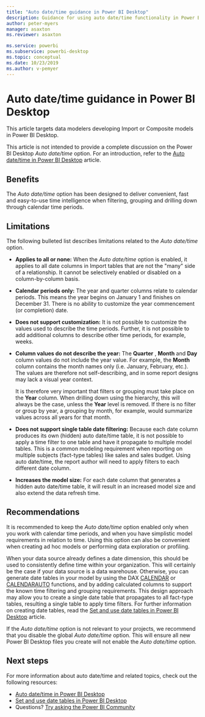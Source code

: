 ```yaml
---
title: "Auto date/time guidance in Power BI Desktop"
description: Guidance for using auto date/time functionality in Power BI Desktop.
author: peter-myers
manager: asaxton
ms.reviewer: asaxton

ms.service: powerbi
ms.subservice: powerbi-desktop
ms.topic: conceptual
ms.date: 10/23/2019
ms.author: v-pemyer
---
```


# Auto date/time guidance in Power BI Desktop

This article targets data modelers developing Import or Composite models in Power BI Desktop.

This article is not intended to provide a complete discussion on the Power BI Desktop _Auto date/time_ option. For an introduction, refer to the [Auto date/time in Power BI Desktop](desktop-auto-date-time.md) article.

## Benefits

The _Auto date/time_ option has been designed to deliver convenient, fast and easy-to-use time intelligence when filtering, grouping and drilling down through calendar time periods.

## Limitations

The following bulleted list describes limitations related to the _Auto date/time_ option.

- **Applies to all or none:** When the _Auto date/time_ option is enabled, it applies to all date columns in Import tables that are not the &quot;many&quot; side of a relationship. It cannot be selectively enabled or disabled on a column-by-column basis.
- **Calendar periods only:** The year and quarter columns relate to calendar periods. This means the year begins on January 1 and finishes on December 31. There is no ability to customize the year commencement (or completion) date.
- **Does not support customization:** It is not possible to customize the values used to describe the time periods. Further, it is not possible to add additional columns to describe other time periods, for example, weeks.
- **Column values do not describe the year:** The **Quarter** , **Month** and **Day** column values do not include the year value. For example, the **Month** column contains the month names only (i.e. January, February, etc.). The values are therefore not self-describing, and in some report designs may lack a visual year context.
 
    It is therefore very important that filters or grouping must take place on the **Year** column. When drilling down using the hierarchy, this will always be the case, unless the **Year** level is removed. If there is no filter or group by year, a grouping by month, for example, would summarize values across all years for that month.
- **Does not support single table date filtering:** Because each date column produces its own (hidden) auto date/time table, it is not possible to apply a time filter to one table and have it propagate to multiple model tables. This is a common modeling requirement when reporting on multiple subjects (fact-type tables) like sales and sales budget. Using auto date/time, the report author will need to apply filters to each different date column.
- **Increases the model size:** For each date column that generates a hidden auto date/time table, it will result in an increased model size and also extend the data refresh time.

## Recommendations

It is recommended to keep the _Auto date/time_ option enabled only when you work with calendar time periods, and when you have simplistic model requirements in relation to time. Using this option can also be convenient when creating ad hoc models or performing data exploration or profiling.

When your data source already defines a date dimension, this should be used to consistently define time within your organization. This will certainly be the case if your data source is a data warehouse. Otherwise, you can generate date tables in your model by using the DAX [CALENDAR](/dax/calendar-function-dax) or [CALENDARAUTO](/dax/calendarauto-function-dax) functions, and by adding calculated columns to support the known time filtering and grouping requirements. This design approach may allow you to create a single date table that propagates to all fact-type tables, resulting a single table to apply time filters. For further information on creating date tables, read the [Set and use date tables in Power BI Desktop](desktop-date-tables.md) article.

If the _Auto date/time_ option is not relevant to your projects, we recommend that you disable the global _Auto date/time_ option. This will ensure all new Power BI Desktop files you create will not enable the _Auto date/time_ option.

## Next steps

For more information about auto date/time and related topics, check out the following resources:

- [Auto date/time in Power BI Desktop](auto-date-time.md)
- [Set and use date tables in Power BI Desktop](desktop-date-tables.md)
- Questions? [Try asking the Power BI Community](https://community.powerbi.com/)
